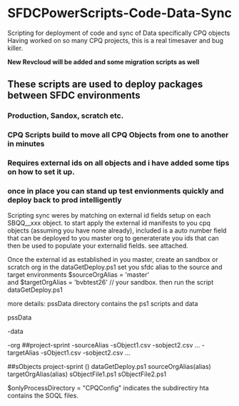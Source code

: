 # SFDCPowerScripts-Code-Data-Sync
Scripting for deployment of code and sync of Data specifically CPQ objects 
Having worked on so many CPQ projects, this is a real timesaver and bug killer. 

**New Revcloud will be added and some migration scripts as well**

## These scripts are used to deploy packages between SFDC environments 
### Production, Sandox, scratch etc.  
### CPQ Scripts build to move all CPQ Objects from one to another in minutes 
### Requires external ids on all objects and i have added some tips on how to set it up.
### once in place you can stand up test envionments quickly and deploy back to prod intelligently 

Scripting sync weres by matching on external id fields setup on each SBQQ__xxx object.
to start apply the external id manifests to you cpq objects (assuming you have none already),
included is a auto number field that can be deployed to you master org to generaterate you ids 
that can then be used to populate your externalid fields.
  see attached. 

Once the external id as established in you master, create an sandbox or scratch org
in the dataGetDeploy.ps1 set you sfdc alias to the source and target environments
$sourceOrgAlias = 'master'    
and 
$targetOrgAlias = 'bvbtest26'    // your sandbox. 
then run the script dataGetDeploy.ps1 

more details: 
 pssData directory contains the ps1 scripts and data

 pssData
 
  -data
  
  -org
      ##project-sprint
     -sourceAlias 
      -sObject1.csv
      -sobject2.csv
          ...
    -targetAlias 
      -sObject1.csv
      -sobject2.csv
          ...
          
   ##sObjects
    project-sprint ()
      dataGetDeploy.ps1
        sourceOrgAlias(alias)
        targetOrgAlias(alias) 
      sObjectFile1.ps1
      sObjectFile2.ps1
  
      
      

$onlyProcessDirectory = "CPQConfig"  indicates the subdirectiry hta contains the SOQL files.
   



 


